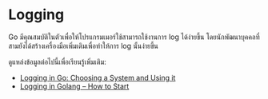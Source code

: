 # Logging

Go มีคุณสมบัติในตัวเพื่อให้โปรแกรมเมอร์ใช้สามารถใช้งานการ log ได้ง่ายขึ้น โดยนักพัฒนาบุคคลที่สามยังได้สร้างเครื่องมือเพิ่มเติมเพื่อทำให้การ  log นั้นง่ายขึ้น

ดูแหล่งข้อมูลต่อไปนี้เพื่อเรียนรู้เพิ่มเติม:

- [Logging in Go: Choosing a System and Using it](https://www.honeybadger.io/blog/golang-logging/)
- [Logging in Golang – How to Start](https://www.loggly.com/use-cases/logging-in-golang-how-to-start/)
